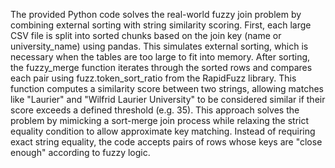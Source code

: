 The provided Python code solves the real-world fuzzy join problem by combining external sorting with string similarity scoring. First, each large CSV file is split into sorted chunks based on the join key (name or university_name) using pandas. This simulates external sorting, which is necessary when the tables are too large to fit into memory. After sorting, the fuzzy_merge function iterates through the sorted rows and compares each pair using fuzz.token_sort_ratio from the RapidFuzz library. This function computes a similarity score between two strings, allowing matches like "Laurier" and "Wilfrid Laurier University" to be considered similar if their score exceeds a defined threshold (e.g. 35). This approach solves the problem by mimicking a sort-merge join process while relaxing the strict equality condition to allow approximate key matching. Instead of requiring exact string equality, the code accepts pairs of rows whose keys are "close enough" according to fuzzy logic.
